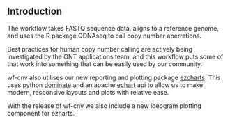 ## Introduction

The workflow takes FASTQ sequence data, aligns to a reference genome, and uses the R package QDNAseq to call copy number aberrations.

Best practices for human copy number calling are actively being investigated by the ONT applications team, and this workflow puts some of that work into something that can be easily used by our community.

wf-cnv also utilises our new reporting and plotting package [ezcharts](https://github.com/epi2me-labs/ezcharts). This uses python [dominate](https://github.com/Knio/dominate) and an apache [echart](https://echarts.apache.org/en/index.html) api to allow us to make modern, responsive layouts and plots with relative ease.

With the release of wf-cnv we also include a new ideogram plotting component for ezharts.
